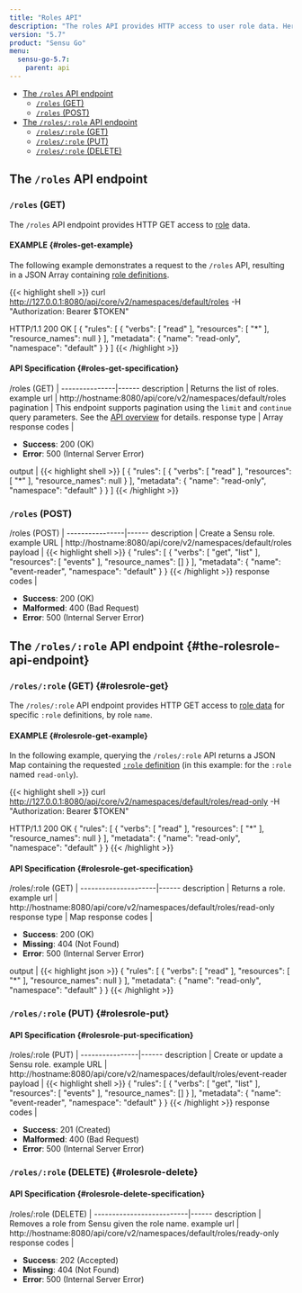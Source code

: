 ```yaml
---
title: "Roles API"
description: "The roles API provides HTTP access to user role data. Here’s a reference for the roles API in Sensu Go, including examples for returning lists of roles, creating Sensu roles, and more. Read on for the full reference."
version: "5.7"
product: "Sensu Go"
menu:
  sensu-go-5.7:
    parent: api
---
```


- [The `/roles` API endpoint](#the-roles-api-endpoint)
	- [`/roles` (GET)](#roles-get)
	- [`/roles` (POST)](#roles-post)
- [The `/roles/:role` API endpoint](#the-rolesrole-api-endpoint)
	- [`/roles/:role` (GET)](#rolesrole-get)
  - [`/roles/:role` (PUT)](#rolesrole-put)
  - [`/roles/:role` (DELETE)](#rolesrole-delete)

## The `/roles` API endpoint

### `/roles` (GET)

The `/roles` API endpoint provides HTTP GET access to [role][1] data.

#### EXAMPLE {#roles-get-example}

The following example demonstrates a request to the `/roles` API, resulting in
a JSON Array containing [role definitions][1].

{{< highlight shell >}}
curl http://127.0.0.1:8080/api/core/v2/namespaces/default/roles -H "Authorization: Bearer $TOKEN"

HTTP/1.1 200 OK
[
  {
    "rules": [
      {
        "verbs": [
          "read"
        ],
        "resources": [
          "*"
        ],
        "resource_names": null
      }
    ],
    "metadata": {
      "name": "read-only",
      "namespace": "default"
    }
  }
]
{{< /highlight >}}

#### API Specification {#roles-get-specification}

/roles (GET)  | 
---------------|------
description    | Returns the list of roles.
example url    | http://hostname:8080/api/core/v2/namespaces/default/roles
pagination     | This endpoint supports pagination using the `limit` and `continue` query parameters. See the [API overview](../overview#pagination) for details.
response type  | Array
response codes | <ul><li>**Success**: 200 (OK)</li><li>**Error**: 500 (Internal Server Error)</li></ul>
output         | {{< highlight shell >}}
[
  {
    "rules": [
      {
        "verbs": [
          "read"
        ],
        "resources": [
          "*"
        ],
        "resource_names": null
      }
    ],
    "metadata": {
      "name": "read-only",
      "namespace": "default"
    }
  }
]
{{< /highlight >}}

### `/roles` (POST)

/roles (POST) | 
----------------|------
description     | Create a Sensu role.
example URL     | http://hostname:8080/api/core/v2/namespaces/default/roles
payload         | {{< highlight shell >}}
{
  "rules": [
    {
      "verbs": [
        "get",
        "list"
      ],
      "resources": [
        "events"
      ],
      "resource_names": []
    }
  ],
  "metadata": {
    "name": "event-reader",
    "namespace": "default"
  }
}
{{< /highlight >}}
response codes  | <ul><li>**Success**: 200 (OK)</li><li>**Malformed**: 400 (Bad Request)</li><li>**Error**: 500 (Internal Server Error)</li></ul>

## The `/roles/:role` API endpoint {#the-rolesrole-api-endpoint}

### `/roles/:role` (GET) {#rolesrole-get}

The `/roles/:role` API endpoint provides HTTP GET access to [role data][1] for specific `:role` definitions, by role `name`.

#### EXAMPLE {#rolesrole-get-example}

In the following example, querying the `/roles/:role` API returns a JSON Map
containing the requested [`:role` definition][1] (in this example: for the `:role` named
`read-only`).

{{< highlight shell >}}
curl http://127.0.0.1:8080/api/core/v2/namespaces/default/roles/read-only -H "Authorization: Bearer $TOKEN"

HTTP/1.1 200 OK
{
  "rules": [
    {
      "verbs": [
        "read"
      ],
      "resources": [
        "*"
      ],
      "resource_names": null
    }
  ],
  "metadata": {
    "name": "read-only",
    "namespace": "default"
  }
}
{{< /highlight >}}

#### API Specification {#rolesrole-get-specification}

/roles/:role (GET) | 
---------------------|------
description          | Returns a role.
example url          | http://hostname:8080/api/core/v2/namespaces/default/roles/read-only
response type        | Map
response codes       | <ul><li>**Success**: 200 (OK)</li><li> **Missing**: 404 (Not Found)</li><li>**Error**: 500 (Internal Server Error)</li></ul>
output               | {{< highlight json >}}
{
  "rules": [
    {
      "verbs": [
        "read"
      ],
      "resources": [
        "*"
      ],
      "resource_names": null
    }
  ],
  "metadata": {
    "name": "read-only",
    "namespace": "default"
  }
}
{{< /highlight >}}

### `/roles/:role` (PUT) {#rolesrole-put}

#### API Specification {#rolesrole-put-specification}

/roles/:role (PUT) | 
----------------|------
description     | Create or update a Sensu role.
example URL     | http://hostname:8080/api/core/v2/namespaces/default/roles/event-reader
payload         | {{< highlight shell >}}
{
  "rules": [
    {
      "verbs": [
        "get",
        "list"
      ],
      "resources": [
        "events"
      ],
      "resource_names": []
    }
  ],
  "metadata": {
    "name": "event-reader",
    "namespace": "default"
  }
}
{{< /highlight >}}
response codes  | <ul><li>**Success**: 201 (Created)</li><li>**Malformed**: 400 (Bad Request)</li><li>**Error**: 500 (Internal Server Error)</li></ul>

### `/roles/:role` (DELETE) {#rolesrole-delete}

#### API Specification {#rolesrole-delete-specification}

/roles/:role (DELETE) | 
--------------------------|------
description               | Removes a role from Sensu given the role name.
example url               | http://hostname:8080/api/core/v2/namespaces/default/roles/ready-only
response codes            | <ul><li>**Success**: 202 (Accepted)</li><li>**Missing**: 404 (Not Found)</li><li>**Error**: 500 (Internal Server Error)</li></ul>

[1]: ../../reference/rbac
